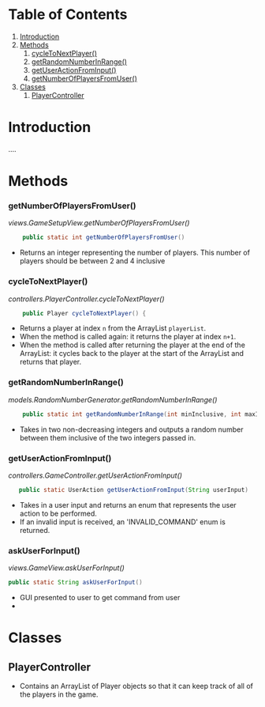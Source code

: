 
# Table of Contents
1. [Introduction](#introduction)
2. [Methods](#Methods)
   1. [cycleToNextPlayer()](#cycletonextplayer--)
   2. [getRandomNumberInRange()](#getrandomnumberinrange--)
   3. [getUserActionFromInput()](#getUserActionFromInput--)
   4. [getNumberOfPlayersFromUser()](#getnumberofplayersfromuser)
3. [Classes](#classes)
   1. [PlayerController](#playercontroller)



    
# Introduction
....

# Methods

### getNumberOfPlayersFromUser()
*views.GameSetupView.getNumberOfPlayersFromUser()*
```java
    public static int getNumberOfPlayersFromUser()
```
- Returns an integer representing the number of players. This number of players should be between 2 and 4 inclusive


### cycleToNextPlayer()
*controllers.PlayerController.cycleToNextPlayer()*
```java
    public Player cycleToNextPlayer() {
```
- Returns a player at index `n` from the ArrayList `playerList`.
- When the method is called again: it returns the player at index `n+1`.
- When the method is called after returning the player at the end of the ArrayList: it cycles back to the player at the start of the ArrayList and returns that player.



### getRandomNumberInRange()
*models.RandomNumberGenerator.getRandomNumberInRange()*
``` java
    public static int getRandomNumberInRange(int minInclusive, int maxInclusive)
```
- Takes in two non-decreasing integers and outputs a random number between them inclusive of the two integers passed in.


### getUserActionFromInput()
*controllers.GameController.getUserActionFromInput()*
```java
   public static UserAction getUserActionFromInput(String userInput)
```
- Takes in a user input and returns an enum that represents the user action to be performed.
- If an invalid input is received, an 'INVALID_COMMAND' enum is returned.

### askUserForInput()
*views.GameView.askUserForInput()*
```java
public static String askUserForInput()
```
- GUI presented to user to get command from user
- 

# Classes

## PlayerController

- Contains an ArrayList of Player objects so that it can keep track of all of the players in the game.



